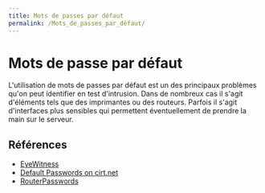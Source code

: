 ```yaml
---
title: Mots de passes par défaut
permalink: /Mots_de_passes_par_défaut/
---
```


# Mots de passe par défaut

L'utilisation de mots de passes par défaut est un des principaux problèmes qu'on peut identifier en test d'intrusion. Dans de nombreux cas il s'agit d'éléments tels que des imprimantes ou des routeurs. Parfois il s'agit d'interfaces plus sensibles qui permettent éventuellement de prendre la main sur le serveur.

Références
----------
-   [EyeWitness](https://github.com/ChrisTruncer/EyeWitness)
-   [Default Passwords on cirt.net](https://cirt.net/passwords)
-   [RouterPasswords](http://www.routerpasswords.com/)
